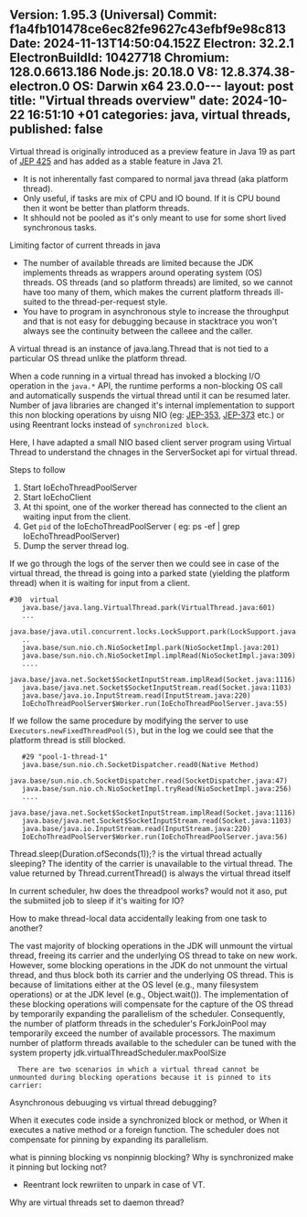 Version: 1.95.3 (Universal)
Commit: f1a4fb101478ce6ec82fe9627c43efbf9e98c813
Date: 2024-11-13T14:50:04.152Z
Electron: 32.2.1
ElectronBuildId: 10427718
Chromium: 128.0.6613.186
Node.js: 20.18.0
V8: 12.8.374.38-electron.0
OS: Darwin x64 23.0.0---
layout: post
title:  "Virtual threads overview"
date:   2024-10-22 16:51:10 +01
categories: java, virtual threads, 
published: false
---
 Virtual thread is originally introduced as a preview feature in Java 19 as part of [JEP 425][jep-425] and has added as a stable feature in Java 21.
 - It is not inherentally fast compared to normal java thread (aka platform thread).
 - Only useful, if tasks are mix of CPU and IO bound. If it is CPU bound then  it wont be better than platform threads.
 - It shhould not be pooled as it's only meant to use for some short lived synchronous tasks.

Limiting factor of current threads in java
  - The number of available threads are limited because the JDK implements threads as wrappers around operating system (OS)  
     threads. OS threads (and so platform threads)  are limited, so we cannot have too many of them, which makes the current platform threads ill-suited to the thread-per-request style. 
  - You have to  program in asynchronous style to increase the throughput and that is not easy for debugging because in stacktrace you won't always see the continuity between the calleee and the caller. 
   
   A virtual thread is an instance of java.lang.Thread that is not tied to a particular OS thread unlike the platform thread.

   When a code running in a virtual thread has invoked a blocking I/O operation in the `java.*` API, the runtime performs a non-blocking OS call and automatically suspends the virtual thread until it can be resumed later.
   Number of java libraries are changed it's internal implementation to support this non blocking operations by uisng NIO (eg: [JEP-353](https://openjdk.org/jeps/353), [JEP-373](https://openjdk.org/jeps/373) etc.) 
   or using Reentrant locks instead of `synchronized block`. 
   
   Here, I have adapted a small NIO based client server program using Virtual Thread to understand the chnages in the ServerSocket api for virtual thread.
   
   Steps to follow
   1. Start IoEchoThreadPoolServer
   2. Start IoEchoClient
   3. At thi spoint, one of the worker theread has connected to the client an waiting input from the client.
   4. Get `pid` of the IoEchoThreadPoolServer ( eg: ps -ef | grep IoEchoThreadPoolServer)
   5. Dump the server thread log.

If we go through the logs of the server then we could see in case of the virtual thread, the thread is going into a parked state (yielding the platform thread) when it is waiting for input from a client.
   ```
   #30  virtual
      java.base/java.lang.VirtualThread.park(VirtualThread.java:601)
      ...
      java.base/java.util.concurrent.locks.LockSupport.park(LockSupport.java:369)
      ..
      java.base/sun.nio.ch.NioSocketImpl.park(NioSocketImpl.java:201)
      java.base/sun.nio.ch.NioSocketImpl.implRead(NioSocketImpl.java:309)
      ....
      java.base/java.net.Socket$SocketInputStream.implRead(Socket.java:1116)
      java.base/java.net.Socket$SocketInputStream.read(Socket.java:1103)
      java.base/java.io.InputStream.read(InputStream.java:220)
      IoEchoThreadPoolServer$Worker.run(IoEchoThreadPoolServer.java:55)
   ```

If we follow the same procedure by modifying the server to use `Executors.newFixedThreadPool(5)`, but in the log we could see that the platform thread is still blocked.
   ```
      #29 "pool-1-thread-1"
      java.base/sun.nio.ch.SocketDispatcher.read0(Native Method)
      java.base/sun.nio.ch.SocketDispatcher.read(SocketDispatcher.java:47)
      java.base/sun.nio.ch.NioSocketImpl.tryRead(NioSocketImpl.java:256)
      ....
      java.base/java.net.Socket$SocketInputStream.implRead(Socket.java:1116)
      java.base/java.net.Socket$SocketInputStream.read(Socket.java:1103)
      java.base/java.io.InputStream.read(InputStream.java:220)
      IoEchoThreadPoolServer$Worker.run(IoEchoThreadPoolServer.java:56)
   ``` 

   Thread.sleep(Duration.ofSeconds(1));? is the virtual thread actually sleeping?
   The identity of the carrier is unavailable to the virtual thread. 
   The value returned by Thread.currentThread() is always the virtual thread itself

   In current scheduler, hw does the threadpool works? would not it aso, put the submiited job to sleep if it's waiting for IO?

   How to make  thread-local data accidentally leaking from one task to another?


   The vast majority of blocking operations in the JDK will unmount the virtual thread, freeing its carrier and the underlying OS thread to take on new work.
    However, some blocking operations in the JDK do not unmount the virtual thread, and thus block both its carrier and the underlying OS thread. 
    This is because of limitations either at the OS level (e.g., many filesystem operations) or at the JDK level (e.g., Object.wait()). 
    The implementation of these blocking operations will compensate for the capture of the OS thread by temporarily expanding the parallelism of the scheduler.
     Consequently, the number of platform threads in the scheduler's ForkJoinPool may temporarily exceed the number of available processors.
      The maximum number of platform threads available to the scheduler can be tuned with the system property jdk.virtualThreadScheduler.maxPoolSize

      There are two scenarios in which a virtual thread cannot be unmounted during blocking operations because it is pinned to its carrier:

Asynchronous debuuging vs virtual thread debugging?

When it executes code inside a synchronized block or method, or
When it executes a native method or a foreign function.
The scheduler does not compensate for pinning by expanding its parallelism. 

what is pinning blocking vs nonpinnig blocking?
Why is synchronized make it pinning but locking not?
   - Reentrant lock rewriiten to unpark in case of VT.

Why are virtual threads set to daemon thread?


[jep-425]: https://openjdk.org/jeps/425
